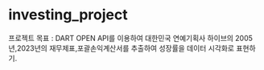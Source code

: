 # investing_project

프로젝트 목표 : DART OPEN API를 이용하여 대한민국 연예기획사 하이브의 2005년,2023년의 재무제표,포괄손익계산서를 추출하여 성장률을 데이터 시각화로 표현하기.






